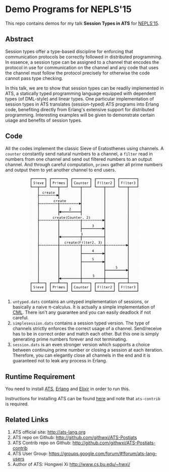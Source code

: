 # Demo Programs for NEPLS'15

This repo contains demos for my talk **Session Types in ATS** for [NEPLS'15](http://www.nepls.org/Events/28/). 

## Abstract 

Session types offer a type-based discipline for enforcing that communication protocols be correctly followed in distributed programming. In essence, a session type can be assigned to a channel that encodes the protocol in use for communication on the channel and any code that uses the channel must follow the protocol precisely for otherwise the code cannot pass type checking.

In this talk, we are to show that session types can be readily implemented in ATS, a statically typed programming language equipped with dependent types (of DML-style) and linear types. One particular implementation of session types in ATS translates (session-typed) ATS programs into Erlang code, benefiting directly from Erlang's extensive support for distributed programming. Interesting examples will be given to demonstrate certain usage and benefits of session types.

## Code

All the codes implement the classic Sieve of Eratosthenes using channels. A `counter` constantly send natural numbers to a channel, a `filter` read in numbers from one channel and send out filtered numbers to an output channel. And through careful computation, `primes` gather all prime numbers and output them to yet another channel to end users.

<p align="center"><img src="demo.png" width="360px"></p>

1. `untyped.dats` contains an untyped implementation of sessions, or basically a naive π-calculus. It is actually a simple implementation of [CML](http://cml.cs.uchicago.edu). There isn't any guarantee and you can easily deadlock if not careful.
2. `simplesession.dats` contains a session typed version. The type of channels strictly enforces the correct usage of a channel. Send/receive has to be in correct order and match each other. But this one is simply generating prime numbers forever and not terminating.
3. `session.dats` is an even stronger version which supports a choice between continuing prime number or closing a session at each iteration. Therefore, you can elegantly close all channels in the end and it is guaranteed not to leak any process in Erlang.

## Runtime Requirement

You need to install [ATS](www.ats-lang.org), [Erlang](http://erlang.org) and [Elixir](http://elixir-lang.org) in order to run this.

Instructions for installing ATS can be found [here](http://www.ats-lang.org/Downloads.html) and note that `ats-contrib` is required. 

## Related Links

1. ATS official site: http://ats-lang.org
2. ATS repo on Github: http://github.com/githwxi/ATS-Postiats
3. ATS Contrib repo on Github: http://github.com/githwxi/ATS-Postiats-contrib
4. ATS User Group: https://groups.google.com/forum/#!forum/ats-lang-users
5. Author of ATS: Hongwei Xi http://www.cs.bu.edu/~hwxi/
